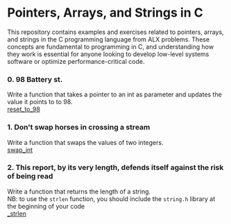 # Pointers, Arrays, and Strings in C

This repository contains examples and exercises related to pointers, arrays, and strings in the C programming language from ALX problems. These concepts are fundamental to programming in C, and understanding how they work is essential for anyone looking to develop low-level systems software or optimize performance-critical code.

### 0. 98 Battery st. 
Write a function that takes a pointer to an int as parameter and updates the value it points to to 98. <br>
[reset_to_98](0x05-pointers_arrays_strings/0-reset_to_98.c)

### 1. Don't swap horses in crossing a stream 
Write a function that swaps the values of two integers. <br>
[swap_int](0x05-pointers_arrays_strings/1-swap.c)

### 2. This report, by its very length, defends itself against the risk of being read
Write a function that returns the length of a string. <br>
NB: to use the `strlen` function, you should include the `string.h` library at the beginning of your code <br>
[_strlen](0x05-pointers_arrays_strings/2-strlen.c) 

